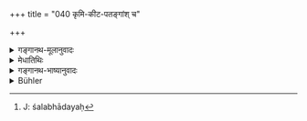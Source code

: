 +++
title = "040 कृमि-कीट-पतङ्गांश् च"

+++

<details><summary>गङ्गानथ-मूलानुवादः</summary>

[They called into being] Worms, Beetles and Moths; Lice, Flies and Bugs; Gadflies and Gnats; and also the entire host of the several kinds of immovable things.—(40)
</details>

<details><summary>मेधातिथिः</summary>

**कृमयो** ऽत्यन्तसूक्ष्मा प्राणिनः । **कीटास्** तेभ्य ईषत्स्थूला भूमिचराः । **पतङ्गाः** शलभपक्षकादयः[^८५] । **स्थावरं** वृक्षपर्वतादि । **पृथग्विधं** नानाप्रकारम् । क्षुद्रजन्तव इत्य् एकवद्भावः ॥ १.४० ॥


[^८५]:
     J: śalabhādayaḥ
</details>

<details><summary>गङ्गानथ-भाष्यानुवादः</summary>

‘*Worms*’— extremely small living tilings.—‘*Beetles*’—are slightly
larger than worms and crawl on the ground. —‘*Moths*,’
locusts.—‘*Immovable things*’—trees, mountains, etc.;—‘*of several
kinds*,’ of different varieties.

The copulative compounds in the singular are in accordance with Pāṇini’s
Sutra 2.1.8, by which copulative compounds formed of the names of small
living beings take the singular ending.—(10)
</details>

<details><summary>Bühler</summary>

040	Small and large worms and beetles, moths, lice, flies, bugs, all stinging and biting insects and the several kinds of immovable things.
</details>
